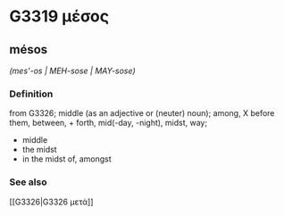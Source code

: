 # G3319 μέσος

## mésos

_(mes'-os | MEH-sose | MAY-sose)_

### Definition

from G3326; middle (as an adjective or (neuter) noun); among, X before them, between, + forth, mid(-day, -night), midst, way; 

- middle
- the midst
- in the midst of, amongst

### See also

[[G3326|G3326 μετά]]
